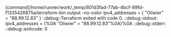 [command]/home/runner/work/_temp/801d3fad-77ab-4bcf-99fd-f1335426875a/terraform-bin output -no-color
ipv4_addresses = {
  "Oliwier" = "88.99.12.83"
}
::debug::Terraform exited with code 0.
::debug::stdout: ipv4_addresses = {%0A  "Oliwier" = "88.99.12.83"%0A}%0A
::debug::stderr: 
::debug::exitcode: 0
